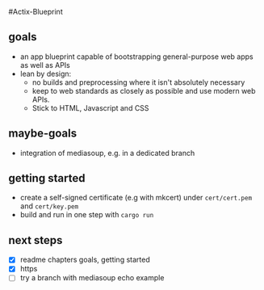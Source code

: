 #Actix-Blueprint

## goals
* an app blueprint capable of bootstrapping general-purpose web apps as well as APIs
* lean by design: 
  * no builds and preprocessing where it isn't absolutely necessary
  * keep to web standards as closely as possible and use modern web APIs. 
  * Stick to HTML, Javascript and CSS

## maybe-goals
* integration of mediasoup, e.g. in a dedicated branch

## getting started
* create a self-signed certificate (e.g with mkcert) under `cert/cert.pem` and `cert/key.pem`
* build and run in one step with `cargo run`

## next steps
- [x] readme chapters goals, getting started
- [x] https
- [ ] try a branch with mediasoup echo example
